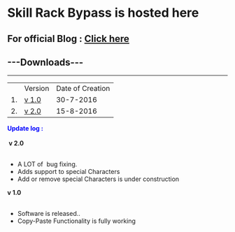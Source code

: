 <h1>Skill Rack Bypass is hosted here</h1>
<h2>For official Blog : <a href="http://ultim8-vineeth.blogspot.com/2016/08/skill-rack-bypass.html">Click here</a></h2>
<h2>---Downloads---</h2>
<hr />
<table>
<th>
<td>Version</td>
<td>Date of Creation</td>
</th>
<tr>
<td>1.</td>
<td><a href="https://github.com/Vineeth-aka-technophilic/Srack/blob/master/SkillRack%20Bypass.exe?raw=true">v 1.0</a></td>
<td>30-7-2016</td>
</tr>
<tr>
<td>2.</td>
<td><a href="https://github.com/Vineeth-aka-technophilic/Srack/blob/master/SkillRack%20Bypass%202.0.exe?raw=true">v 2.0</a></td>
<td>15-8-2016</td>
</table>

<b><span style="color: blue;">Update log :</span></b></h3>
<br /><br/>
<b>&nbsp;v 2.0</b><br />
<br />
<ul style="text-align: left;">
<li>A LOT of &nbsp;bug fixing.&nbsp;</li>
<li>Adds support to special Characters</li>
<li>Add or remove special Characters is under construction</li>
</ul>
<b>v 1.0</b><br />
<br />
<ul style="text-align: left;">
<li>Software is released..</li>
<li>Copy-Paste Functionality is fully working</li>
</ul>
<br />
